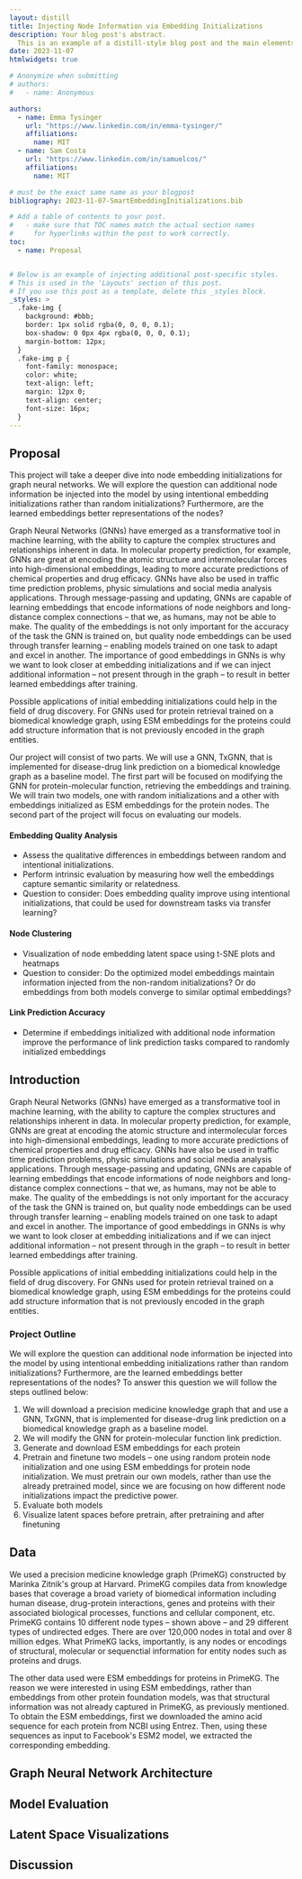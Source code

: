 ```yaml
---
layout: distill
title: Injecting Node Information via Embedding Initializations
description: Your blog post's abstract.
  This is an example of a distill-style blog post and the main elements it supports.
date: 2023-11-07
htmlwidgets: true

# Anonymize when submitting
# authors:
#   - name: Anonymous

authors:
  - name: Emma Tysinger
    url: "https://www.linkedin.com/in/emma-tysinger/"
    affiliations:
      name: MIT
  - name: Sam Costa
    url: "https://www.linkedin.com/in/samuelcos/"
    affiliations:
      name: MIT

# must be the exact same name as your blogpost
bibliography: 2023-11-07-SmartEmbeddingInitializations.bib 

# Add a table of contents to your post.
#   - make sure that TOC names match the actual section names
#     for hyperlinks within the post to work correctly.
toc:
  - name: Proposal


# Below is an example of injecting additional post-specific styles.
# This is used in the 'Layouts' section of this post.
# If you use this post as a template, delete this _styles block.
_styles: >
  .fake-img {
    background: #bbb;
    border: 1px solid rgba(0, 0, 0, 0.1);
    box-shadow: 0 0px 4px rgba(0, 0, 0, 0.1);
    margin-bottom: 12px;
  }
  .fake-img p {
    font-family: monospace;
    color: white;
    text-align: left;
    margin: 12px 0;
    text-align: center;
    font-size: 16px;
  }
---
```

## Proposal

This project will take a deeper dive into node embedding initializations for graph neural networks. We will explore the question can additional node information be injected into the model by using intentional embedding initializations rather than random initializations? Furthermore, are the learned embeddings better representations of the nodes? 

Graph Neural Networks (GNNs) have emerged as a transformative tool in machine learning, with the ability to capture the complex structures and relationships inherent in data. In molecular property prediction, for example, GNNs are great at encoding the atomic structure and intermolecular forces into high-dimensional embeddings, leading to more accurate predictions of chemical properties and drug efficacy. GNNs have also be used in traffic time prediction problems, physic simulations and social media analysis applications. Through message-passing and updating, GNNs are capable of learning embeddings that encode informations of node neighbors and long-distance complex connections – that we, as humans, may not be able to make. The quality of the embeddings is not only important for the accuracy of the task the GNN is trained on, but quality node embeddings can be used through transfer learning – enabling models trained on one task to adapt and excel in another. The importance of good embeddings in GNNs is why we want to look closer at embedding initializations and if we can inject additional information – not present through in the graph – to result in better learned embeddings after training.

Possible applications of initial embedding initializations could help in the field of drug discovery. For GNNs used for protein retrieval trained on a biomedical knowledge graph, using ESM embeddings for the proteins could add structure information that is not previously encoded in the graph entities. 

Our project will consist of two parts. We will use a GNN, TxGNN, that is implemented for disease-drug link prediction on a biomedical knowledge graph as a baseline model. The first part will be focused on modifying the GNN for protein-molecular function, retrieving the embeddings and training. We will train two models, one with random initializations and a other with embeddings initialized as ESM embeddings for the protein nodes. 
The second part of the project will focus on evaluating our models.

#### Embedding Quality Analysis
- Assess the qualitative differences in embeddings between random and intentional initializations.
- Perform intrinsic evaluation by measuring how well the embeddings capture semantic similarity or relatedness.
- Question to consider: Does embedding quality improve using intentional initializations, that could be used for downstream tasks via transfer learning?

#### Node Clustering
- Visualization of node embedding latent space using t-SNE plots and heatmaps
- Question to consider: Do the optimized model embeddings maintain information injected from the non-random initializations? Or do embeddings from both models converge to similar optimal embeddings?

#### Link Prediction Accuracy
- Determine if embeddings initialized with additional node information improve the performance of link prediction tasks compared to randomly initialized embeddings

## Introduction
Graph Neural Networks (GNNs) have emerged as a transformative tool in machine learning, with the ability to capture the complex structures and relationships inherent in data. In molecular property prediction, for example, GNNs are great at encoding the atomic structure and intermolecular forces into high-dimensional embeddings, leading to more accurate predictions of chemical properties and drug efficacy. GNNs have also be used in traffic time prediction problems, physic simulations and social media analysis applications. Through message-passing and updating, GNNs are capable of learning embeddings that encode informations of node neighbors and long-distance complex connections – that we, as humans, may not be able to make. The quality of the embeddings is not only important for the accuracy of the task the GNN is trained on, but quality node embeddings can be used through transfer learning – enabling models trained on one task to adapt and excel in another. The importance of good embeddings in GNNs is why we want to look closer at embedding initializations and if we can inject additional information – not present through in the graph – to result in better learned embeddings after training.

Possible applications of initial embedding initializations could help in the field of drug discovery. For GNNs used for protein retrieval trained on a biomedical knowledge graph, using ESM embeddings for the proteins could add structure information that is not previously encoded in the graph entities. 

### Project Outline
We will explore the question can additional node information be injected into the model by using intentional embedding initializations rather than random initializations? Furthermore, are the learned embeddings better representations of the nodes? To answer this question we will follow the steps outlined below:

1. We will download a precision medicine knowledge graph that and use a GNN, TxGNN, that is implemented for disease-drug link prediction on a biomedical knowledge graph as a baseline model. 
2. We will modify the GNN for protein-molecular function link prediction.
3. Generate and download ESM embeddings for each protein  
4. Pretrain and finetune two models – one using random protein node initialization and one using ESM embeddings for protein node initialization. We must pretrain our own models, rather than use the already pretrained model, since we are focusing on how different node initializations impact the predictive power. 
5. Evaluate both models 
6. Visualize latent spaces before pretrain, after pretraining and after finetuning

## Data
We used a precision medicine knowledge graph (PrimeKG) constructed by Marinka Zitnik's group at Harvard. PrimeKG compiles data from knowledge bases that coverage a broad variety of biomedical information including human disease, drug-protein interactions, genes and proteins with their associated biological processes, functions and cellular component, etc. PrimeKG contains 10 different node types – shown above – and 29 different types of undirected edges. There are over 120,000 nodes in total and over 8 million edges. What PrimeKG lacks, importantly, is any nodes or encodings of structural, molecular or sequenctial information for entity nodes such as proteins and drugs. 

The other data used were ESM embeddings for proteins in PrimeKG. The reason we were interested in using ESM embeddings, rather than embeddings from other protein foundation models, was that structural information was not already captured in PrimeKG, as previously mentioned. To obtain the ESM embeddings, first we downloaded the amino acid sequence for each protein from NCBI using Entrez. Then, using these sequences as input to Facebook's ESM2 model, we extracted the corresponding embedding.   

## Graph Neural Network Architecture

## Model Evaluation

## Latent Space Visualizations

## Discussion


  


